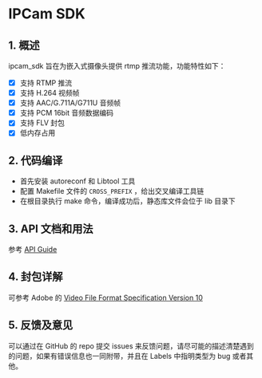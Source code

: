 # IPCam SDK

## 1. 概述

ipcam_sdk 旨在为嵌入式摄像头提供 rtmp 推流功能，功能特性如下：

- [x] 支持 RTMP 推流
- [x] 支持 H.264 视频帧
- [x] 支持 AAC/G.711A/G711U 音频帧
- [x] 支持 PCM 16bit 音频数据编码
- [x] 支持 FLV 封包
- [x] 低内存占用

## 2. 代码编译

- 首先安装 autoreconf 和 Libtool 工具
- 配置 Makefile 文件的 `CROSS_PREFIX` ，给出交叉编译工具链
- 在根目录执行 make 命令，编译成功后，静态库文件会位于 lib 目录下

## 3. API 文档和用法

参考 [API Guide](docs/api.md)

## 4. 封包详解

可参考 Adobe 的 [Video File Format Specification Version 10](http://www.adobe.com/content/dam/Adobe/en/devnet/flv/pdfs/video_file_format_spec_v10.pdf)

## 5. 反馈及意见

可以通过在 GitHub 的 repo 提交 issues 来反馈问题，请尽可能的描述清楚遇到的问题，如果有错误信息也一同附带，并且在 Labels 中指明类型为 bug 或者其他。
